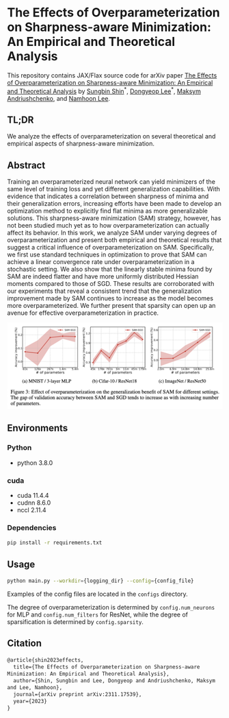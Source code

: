 # The Effects of Overparameterization on Sharpness-aware Minimization: An Empirical and Theoretical Analysis

This repository contains JAX/Flax source code for arXiv paper [The Effects of Overparameterization on Sharpness-aware Minimization: An Empirical and Theoretical Analysis](https://arxiv.org/abs/2311.17539) by [Sungbin Shin](https://ssbin4.github.io/)<sup>&ast;</sup>, [Dongyeop Lee](https://edong6768.github.io/)<sup>&ast;</sup>, [Maksym Andriushchenko](https://www.andriushchenko.me/), and [Namhoon Lee](https://namhoonlee.github.io/).

## TL;DR

We analyze the effects of overparameterization on several theoretical and empirical aspects of sharpness-aware minimization.

## Abstract

Training an overparameterized neural network can yield minimizers of the same level of training loss and yet different generalization capabilities. With evidence that indicates a correlation between sharpness of minima and their generalization errors, increasing efforts have been made to develop an optimization method to explicitly find flat minima as more generalizable solutions. This sharpness-aware minimization (SAM) strategy, however, has not been studied much yet as to how overparameterization can actually affect its behavior. In this work, we analyze SAM under varying degrees of overparameterization and present both empirical and theoretical results that suggest a critical influence of overparameterization on SAM. Specifically, we first use standard techniques in optimization to prove that SAM can achieve a linear convergence rate under overparameterization in a stochastic setting. We also show that the linearly stable minima found by SAM are indeed flatter and have more uniformly distributed Hessian moments compared to those of SGD. These results are corroborated with our experiments that reveal a consistent trend that the generalization improvement made by SAM continues to increase as the model becomes more overparameterized. We further present that sparsity can open up an avenue for effective overparameterization in practice.

![fig](./figures/main.png)

## Environments

### Python
- python 3.8.0

### cuda
- cuda 11.4.4
- cudnn 8.6.0
- nccl 2.11.4

### Dependencies
```bash
pip install -r requirements.txt
```

## Usage
```bash
python main.py --workdir={logging_dir} --config={config_file}
```

Examples of the config files are located in the `configs` directory.

The degree of overparameterization is determined by `config.num_neurons` for MLP and `config.num_filters` for ResNet, while the degree of sparsification is determined by `config.sparsity`.

## Citation
```
@article{shin2023effects,
  title={The Effects of Overparameterization on Sharpness-aware Minimization: An Empirical and Theoretical Analysis},
  author={Shin, Sungbin and Lee, Dongyeop and Andriushchenko, Maksym and Lee, Namhoon},
  journal={arXiv preprint arXiv:2311.17539},
  year={2023}
}
```
